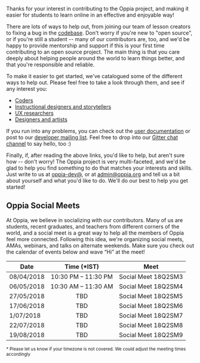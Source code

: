 Thanks for your interest in contributing to the Oppia project, and making it easier for students to learn online in an effective and enjoyable way!

There are lots of ways to help out, from joining our team of lesson creators to fixing a bug in the [codebase](https://github.com/oppia/oppia/). Don't worry if you're new to "open source", or if you're still a student -- many of our contributors are, too, and we'd be happy to provide mentorship and support if this is your first time contributing to an open source project. The main thing is that you care deeply about helping people around the world to learn things better, and that you're responsible and reliable.

To make it easier to get started, we've catalogued some of the different ways to help out. Please feel free to take a look through them, and see if any interest you:

  * [Coders](https://github.com/oppia/oppia/wiki/Contributing-code-to-Oppia#setting-things-up)
  * [Instructional designers and storytellers](https://github.com/oppia/oppia/wiki/Teaching-with-Oppia)
  * [UX researchers](https://github.com/oppia/oppia/wiki/Conducting-research-with-students)
  * [Designers and artists](https://github.com/oppia/oppia/wiki/Contributing-to-Oppia%27s-design)

If you run into any problems, you can check out the [user documentation](http://oppia.github.io/) or post to our [developer mailing list](https://groups.google.com/forum/?fromgroups#!forum/oppia-dev). Feel free to drop into our [Gitter chat channel](https://gitter.im/oppia/oppia-chat) to say hello, too :)

Finally, if, after reading the above links, you'd like to help, but aren't sure how -- don't worry! The Oppia project is very multi-faceted, and we'd be glad to help you find something to do that matches your interests and skills. Just write to us at [oppia-dev@](https://groups.google.com/forum/?fromgroups#!forum/oppia-dev), or at [admin@oppia.org](mailto:admin@oppia.org) and tell us a bit about yourself and what you'd like to do. We'll do our best to help you get started!


## Oppia Social Meets
At Oppia, we believe in socializing with our contributors. Many of us are students, recent graduates, and teachers from different corners of the world, and a social meet is a great way to help all the members of Oppia feel more connected. Following this idea, we're organizing social meets, AMAs, webinars, and talks on alternate weekends. Make sure you check out the calendar of events below and wave “Hi” at the meet!

|    Date    |   Time (*IST)  |                        Meet                                |
|----------- |:-------------: |:----------------------------------------------------------:|
| 08/04/2018 |  10:30 PM – 11:30 PM|                     Social Meet 18Q2SM3                          |
| 06/05/2018  |  10:30 AM – 11:30 AM  |                    Social Meet 18Q2SM4                          |
| 27/05/2018  |  TBD     |                    Social Meet 18Q2SM5                          |
| 17/06/2018  |  TBD     |                    Social Meet 18Q2SM6                          |
| 1/07/2018  |  TBD     |                    Social Meet 18Q2SM7                         |
| 22/07/2018  |  TBD     |                    Social Meet 18Q2SM8                          |
| 19/08/2018  |  TBD     |                    Social Meet 18Q2SM9                         |

<sup>* Please let us know if your timezone is not covered. We could adjust the meeting times accordingly</sup>

